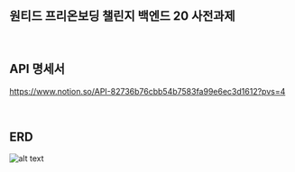 ## 원티드 프리온보딩 챌린지 백엔드 20 사전과제

</br>


## API 명세서
https://www.notion.so/API-82736b76cbb54b7583fa99e6ec3d1612?pvs=4

</br>

## ERD

![alt text](<스크린샷 2024-06-10 오전 12.58.40.png>)

